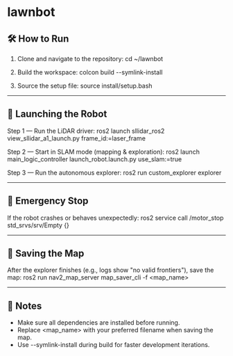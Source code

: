# lawnbot

## 🛠 How to Run

1. Clone and navigate to the repository:
   cd ~/lawnbot

2. Build the workspace:
   colcon build --symlink-install

3. Source the setup file:
   source install/setup.bash

---

## 🚀 Launching the Robot

Step 1 — Run the LiDAR driver:
   ros2 launch sllidar_ros2 view_sllidar_a1_launch.py frame_id:=laser_frame

Step 2 — Start in SLAM mode (mapping & exploration):
   ros2 launch main_logic_controller launch_robot.launch.py use_slam:=true

Step 3 — Run the autonomous explorer:
   ros2 run custom_explorer explorer

---

## 🛑 Emergency Stop
If the robot crashes or behaves unexpectedly:
   ros2 service call /motor_stop std_srvs/srv/Empty {}

---

## 💾 Saving the Map
After the explorer finishes (e.g., logs show "no valid frontiers"), save the map:
   ros2 run nav2_map_server map_saver_cli -f <map_name>

---

## 📌 Notes
- Make sure all dependencies are installed before running.
- Replace <map_name> with your preferred filename when saving the map.
- Use --symlink-install during build for faster development iterations.
